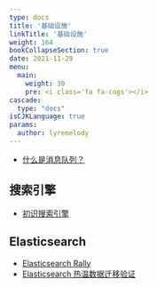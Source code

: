 ```yaml
---
type: docs
title: '基础设施'
linkTitle: '基础设施'
weight: 164
bookCollapseSection: true
date: 2021-11-29
menu:
  main:
    weight: 30
    pre: <i class='fa fa-cogs'></i>
cascade:
  type: "docs"
isCJKLanguage: true
params:
  author: lyremelody
---
```


* [什么是消息队列？](./what-is-message-queue.md)

## 搜索引擎
* [初识搜索引擎](./search-engine-20180427.md)

## Elasticsearch
* [Elasticsearch Rally](./elasticsearch-rally-20180123.md)
* [Elasticsearch 热温数据迁移验证](./elasticsearch-hot-warm-20181211.md)